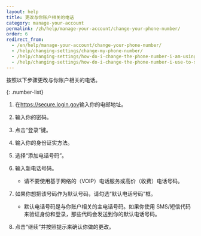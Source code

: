 ```yaml
---
layout: help
title: 更改与你账户相关的电话
category: manage-your-account
permalink: /zh/help/manage-your-account/change-your-phone-number/
order: 6 
redirect_from:
  - /en/help/manage-your-account/change-your-phone-number/
  - /help/changing-settings/change-my-phone-number/
  - /help/changing-settings/how-do-i-change-the-phone-number-i-am-using-with-my-account/
  - /help/changing-settings/how-do-i-change-the-phone-number-i-use-to-sign-in/
---
```

按照以下步骤更改与你账户相关的电话。

{: .number-list}

1. 在<https://secure.login.gov>输入你的电邮地址。
2. 输入你的密码。
3. 点击“登录”键。
4. 输入你的身份证实方法。
5. 选择“添加电话号码”。
6. 输入新电话号码。
   
   * 请不要使用基于网络的（VOIP）电话服务或高价（收费）电话号码。
7. 如果你想把该号码作为默认号码，请勾选“默认电话号码”框。
   
   * 默认电话号码是与你账户相关的主电话号码。如果你使用 SMS/短信代码来验证身份和登录，那些代码会发送到你的默认电话号码。
8. 点击“继续”并按照提示来确认你做的更改。
